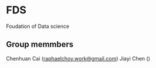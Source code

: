 # FDS
Foudation of Data science

## Group memmbers
Chenhuan Cai (raphaelchoy.work@gmail.com)
Jiayi Chen ()



